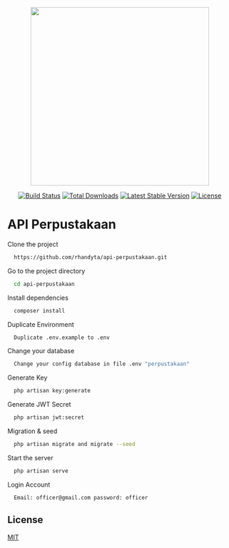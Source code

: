 <p align="center"><a href="https://laravel.com" target="_blank"><img src="https://raw.githubusercontent.com/laravel/art/master/logo-lockup/5%20SVG/2%20CMYK/1%20Full%20Color/laravel-logolockup-cmyk-red.svg" width="400"></a></p>

<p align="center">
<a href="https://travis-ci.org/laravel/framework"><img src="https://travis-ci.org/laravel/framework.svg" alt="Build Status"></a>
<a href="https://packagist.org/packages/laravel/framework"><img src="https://img.shields.io/packagist/dt/laravel/framework" alt="Total Downloads"></a>
<a href="https://packagist.org/packages/laravel/framework"><img src="https://img.shields.io/packagist/v/laravel/framework" alt="Latest Stable Version"></a>
<a href="https://packagist.org/packages/laravel/framework"><img src="https://img.shields.io/packagist/l/laravel/framework" alt="License"></a>
</p>

# API Perpustakaan

Clone the project

```bash
  https://github.com/rhandyta/api-perpustakaan.git
```

Go to the project directory

```bash
  cd api-perpustakaan
```

Install dependencies

```bash
  composer install
```

Duplicate Environment

```bash
  Duplicate .env.example to .env
```

Change your database

```bash
  Change your config database in file .env "perpustakaan"
```

Generate Key
```bash
  php artisan key:generate
```

Generate JWT Secret
```bash
  php artisan jwt:secret
```

Migration & seed
```bash
  php artisan migrate and migrate --seed
```

Start the server

```bash
  php artisan serve
```

Login Account

```bash
  Email: officer@gmail.com password: officer
```

## License

[MIT](https://choosealicense.com/licenses/mit/)

